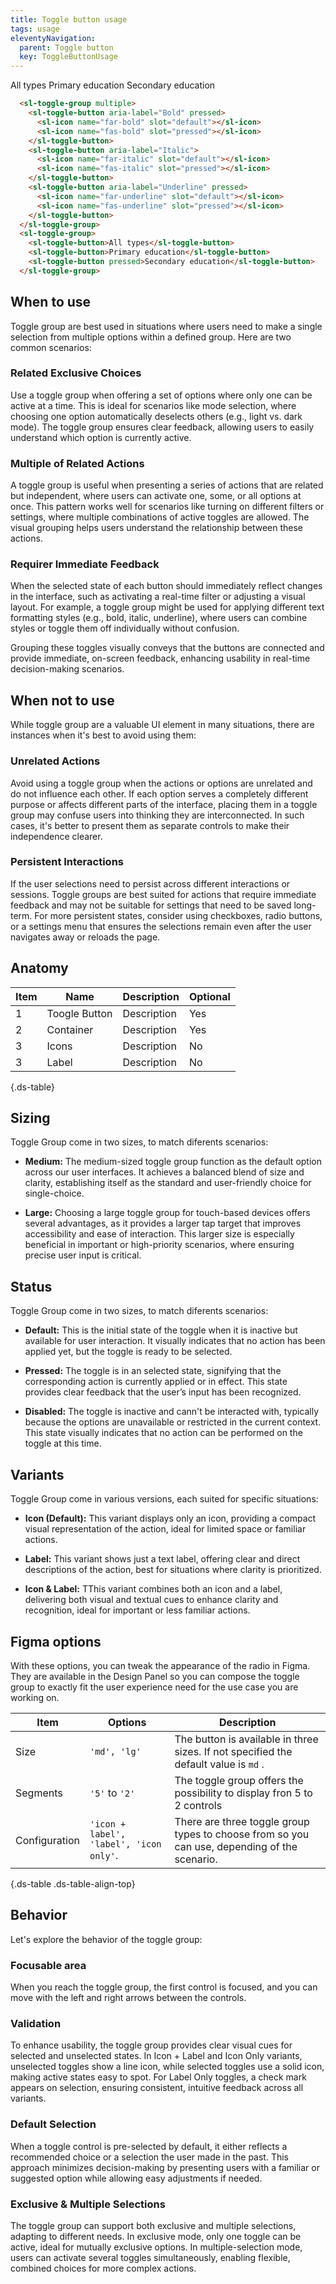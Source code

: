 ```yaml
---
title: Toggle button usage
tags: usage
eleventyNavigation:
  parent: Toggle button
  key: ToggleButtonUsage
---
```


<section>

<div class="ds-example" style="flex-direction: column; gap: 2rem;">
<sl-toggle-group multiple>
<sl-toggle-button aria-label="Bold" pressed>
<sl-icon name="far-bold" slot="default"></sl-icon>
<sl-icon name="fas-bold" slot="pressed"></sl-icon>
</sl-toggle-button>
<sl-toggle-button aria-label="Italic">
<sl-icon name="far-italic" slot="default"></sl-icon>
<sl-icon name="fas-italic" slot="pressed"></sl-icon>
</sl-toggle-button>
<sl-toggle-button aria-label="Underline" pressed>
<sl-icon name="far-underline" slot="default"></sl-icon>
<sl-icon name="fas-underline" slot="pressed"></sl-icon>
</sl-toggle-button>
</sl-toggle-group>
<sl-toggle-group>
  <sl-toggle-button>All types</sl-toggle-button>
  <sl-toggle-button>Primary education</sl-toggle-button>
  <sl-toggle-button pressed>Secondary education</sl-toggle-button>
</sl-toggle-group>
</div>

<div class="ds-code">

  ```html
    <sl-toggle-group multiple>
      <sl-toggle-button aria-label="Bold" pressed>
        <sl-icon name="far-bold" slot="default"></sl-icon>
        <sl-icon name="fas-bold" slot="pressed"></sl-icon>
      </sl-toggle-button>
      <sl-toggle-button aria-label="Italic">
        <sl-icon name="far-italic" slot="default"></sl-icon>
        <sl-icon name="fas-italic" slot="pressed"></sl-icon>
      </sl-toggle-button>
      <sl-toggle-button aria-label="Underline" pressed>
        <sl-icon name="far-underline" slot="default"></sl-icon>
        <sl-icon name="fas-underline" slot="pressed"></sl-icon>
      </sl-toggle-button>
    </sl-toggle-group>
    <sl-toggle-group>
      <sl-toggle-button>All types</sl-toggle-button>
      <sl-toggle-button>Primary education</sl-toggle-button>
      <sl-toggle-button pressed>Secondary education</sl-toggle-button>
    </sl-toggle-group>
  ```

</div>

</section>

<section>

## When to use
Toggle group are best used in situations where users need to make a single selection from multiple options within a defined group. Here are two common scenarios:

### Related Exclusive Choices
Use a toggle group when offering a set of options where only one can be active at a time. This is ideal for scenarios like mode selection, where choosing one option automatically deselects others (e.g., light vs. dark mode). The toggle group ensures clear feedback, allowing users to easily understand which option is currently active.

### Multiple of Related Actions
A toggle group is useful when presenting a series of actions that are related but independent, where users can activate one, some, or all options at once. This pattern works well for scenarios like turning on different filters or settings, where multiple combinations of active toggles are allowed. The visual grouping helps users understand the relationship between these actions.

### Requirer Immediate Feedback
When the selected state of each button should immediately reflect changes in the interface, such as activating a real-time filter or adjusting a visual layout. For example, a toggle group might be used for applying different text formatting styles (e.g., bold, italic, underline), where users can combine styles or toggle them off individually without confusion.

Grouping these toggles visually conveys that the buttons are connected and provide immediate, on-screen feedback, enhancing usability in real-time decision-making scenarios.

</section>

<section>

## When not to use

While toggle group are a valuable UI element in many situations, there are instances when it's best to avoid using them:

### Unrelated Actions
Avoid using a toggle group when the actions or options are unrelated and do not influence each other. If each option serves a completely different purpose or affects different parts of the interface, placing them in a toggle group may confuse users into thinking they are interconnected. In such cases, it's better to present them as separate controls to make their independence clearer.

### Persistent Interactions
If the user selections need to persist across different interactions or sessions. Toggle groups are best suited for actions that require immediate feedback and may not be suitable for settings that need to be saved long-term. For more persistent states, consider using checkboxes, radio buttons, or a settings menu that ensures the selections remain even after the user navigates away or reloads the page.

</section>

<section>

## Anatomy

|Item|Name| Description | Optional|
|-|-|-|-|
|1|Toogle Button |Description |Yes|
|2|Container |Description |Yes|
|3|Icons |Description |No|
|3|Label |Description |No|

{.ds-table}

</section>

<section>

## Sizing

Toggle Group come in two sizes, to match diferents scenarios:

- **Medium:** The medium-sized toggle group function as the default option across our user interfaces. It achieves a balanced blend of size and clarity, establishing itself as the standard and user-friendly choice for single-choice.

- **Large:** Choosing a large toggle group for touch-based devices offers several advantages, as it provides a larger tap target that improves accessibility and ease of interaction. This larger size is especially beneficial in important or high-priority scenarios, where ensuring precise user input is critical.

</section>

<section>

## Status

Toggle Group come in two sizes, to match diferents scenarios:

- **Default:** This is the initial state of the toggle when it is inactive but available for user interaction. It visually indicates that no action has been applied yet, but the toggle is ready to be selected.

- **Pressed:** The toggle is in an selected state, signifying that the corresponding action is currently applied or in effect. This state provides clear feedback that the user’s input has been recognized.

- **Disabled:** The toggle is inactive and cann't be interacted with, typically because the options are unavailable or restricted in the current context. This state visually indicates that no action can be performed on the toggle at this time.

</section>

<section>

## Variants

Toggle Group come in various versions, each suited for specific situations:

- **Icon (Default):** This variant displays only an icon, providing a compact visual representation of the action, ideal for limited space or familiar actions.

- **Label:** This variant shows just a text label, offering clear and direct descriptions of the action, best for situations where clarity is prioritized.

- **Icon & Label:** TThis variant combines both an icon and a label, delivering both visual and textual cues to enhance clarity and recognition, ideal for important or less familiar actions.

</section>

<section>

## Figma options

With these options, you can tweak the appearance of the radio in Figma. They are available in the Design Panel so you can compose the toggle group to exactly fit the user experience need for the use case you are working on.

|Item|Options|Description|
|-|-|-|
|Size|`'md', 'lg'`|The button is available in three sizes. If not specified the default value is `md` .|
|Segments|`'5'` to `'2'`|The toggle group offers the possibility to display fron 5 to 2 controls|
|Configuration|`'icon + label', 'label', 'icon only'`.|There are three toggle group types to choose from so you can use, depending of the scenario. |

{.ds-table .ds-table-align-top}

</section>

<section>

## Behavior
Let's explore the behavior of the toggle group:

### Focusable area
When you reach the toggle group, the first control is focused, and you can move with the left and right arrows between the controls. 

### Validation
To enhance usability, the toggle group provides clear visual cues for selected and unselected states. In Icon + Label and Icon Only variants, unselected toggles show a line icon, while selected toggles use a solid icon, making active states easy to spot. For Label Only toggles, a check mark appears on selection, ensuring consistent, intuitive feedback across all variants.

### Default Selection
When a toggle control is pre-selected by default, it either reflects a recommended choice or a selection the user made in the past. This approach minimizes decision-making by presenting users with a familiar or suggested option while allowing easy adjustments if needed.

### Exclusive & Multiple Selections
The toggle group can support both exclusive and multiple selections, adapting to different needs. In exclusive mode, only one toggle can be active, ideal for mutually exclusive options. In multiple-selection mode, users can activate several toggles simultaneously, enabling flexible, combined choices for more complex actions.

</section>